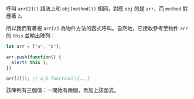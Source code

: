 呼叫 `arr[2]()` 語法上和 `obj[method]()` 相同，對應 `obj` 的是 `arr`，而 `method` 對應著 `2`。

所以我們有著視 `arr[2]` 為物件方法的函式呼叫。自然地，它接收參考至物件 `arr` 的 `this` 並輸出陣列：

```js run
let arr = ["a", "b"];

arr.push(function() {
  alert( this );
})

arr[2](); // a,b,function(){...}
```

該陣列有三個值：一開始有兩個，再加上該函式。

